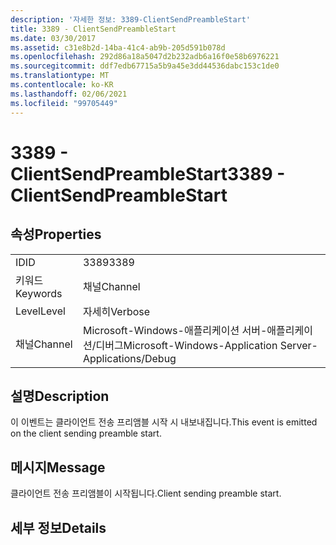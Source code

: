 ```yaml
---
description: '자세한 정보: 3389-ClientSendPreambleStart'
title: 3389 - ClientSendPreambleStart
ms.date: 03/30/2017
ms.assetid: c31e8b2d-14ba-41c4-ab9b-205d591b078d
ms.openlocfilehash: 292d86a18a5047d2b232adb6a16f0e58b6976221
ms.sourcegitcommit: ddf7edb67715a5b9a45e3dd44536dabc153c1de0
ms.translationtype: MT
ms.contentlocale: ko-KR
ms.lasthandoff: 02/06/2021
ms.locfileid: "99705449"
---
```

# <a name="3389---clientsendpreamblestart"></a><span data-ttu-id="39211-103">3389 - ClientSendPreambleStart</span><span class="sxs-lookup"><span data-stu-id="39211-103">3389 - ClientSendPreambleStart</span></span>

## <a name="properties"></a><span data-ttu-id="39211-104">속성</span><span class="sxs-lookup"><span data-stu-id="39211-104">Properties</span></span>  
  
|||  
|-|-|  
|<span data-ttu-id="39211-105">ID</span><span class="sxs-lookup"><span data-stu-id="39211-105">ID</span></span>|<span data-ttu-id="39211-106">3389</span><span class="sxs-lookup"><span data-stu-id="39211-106">3389</span></span>|  
|<span data-ttu-id="39211-107">키워드</span><span class="sxs-lookup"><span data-stu-id="39211-107">Keywords</span></span>|<span data-ttu-id="39211-108">채널</span><span class="sxs-lookup"><span data-stu-id="39211-108">Channel</span></span>|  
|<span data-ttu-id="39211-109">Level</span><span class="sxs-lookup"><span data-stu-id="39211-109">Level</span></span>|<span data-ttu-id="39211-110">자세히</span><span class="sxs-lookup"><span data-stu-id="39211-110">Verbose</span></span>|  
|<span data-ttu-id="39211-111">채널</span><span class="sxs-lookup"><span data-stu-id="39211-111">Channel</span></span>|<span data-ttu-id="39211-112">Microsoft-Windows-애플리케이션 서버-애플리케이션/디버그</span><span class="sxs-lookup"><span data-stu-id="39211-112">Microsoft-Windows-Application Server-Applications/Debug</span></span>|  
  
## <a name="description"></a><span data-ttu-id="39211-113">설명</span><span class="sxs-lookup"><span data-stu-id="39211-113">Description</span></span>  

 <span data-ttu-id="39211-114">이 이벤트는 클라이언트 전송 프리앰블 시작 시 내보내집니다.</span><span class="sxs-lookup"><span data-stu-id="39211-114">This event is emitted on the client sending preamble start.</span></span>  
  
## <a name="message"></a><span data-ttu-id="39211-115">메시지</span><span class="sxs-lookup"><span data-stu-id="39211-115">Message</span></span>  

 <span data-ttu-id="39211-116">클라이언트 전송 프리앰블이 시작됩니다.</span><span class="sxs-lookup"><span data-stu-id="39211-116">Client sending preamble start.</span></span>  
  
## <a name="details"></a><span data-ttu-id="39211-117">세부 정보</span><span class="sxs-lookup"><span data-stu-id="39211-117">Details</span></span>
